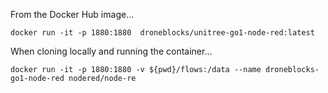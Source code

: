 From the Docker Hub image...

```
docker run -it -p 1880:1880  droneblocks/unitree-go1-node-red:latest
```

When cloning locally and running the container...

```
docker run -it -p 1880:1880 -v ${pwd}/flows:/data --name droneblocks-go1-node-red nodered/node-re
```

